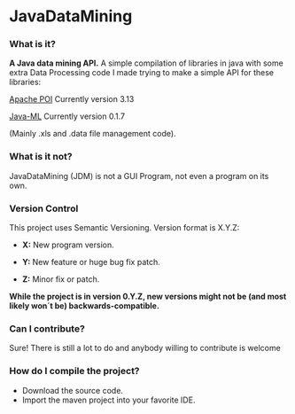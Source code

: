 # JavaDataMining


### What is it? ###
**A Java data mining API.** 
A simple compilation of libraries in java with some extra Data Processing code I made trying to make a simple API for these libraries:

[Apache POI](https://poi.apache.org/) Currently version 3.13

[Java-ML](http://java-ml.sourceforge.net/) Currently version 0.1.7

(Mainly .xls and .data file management code).

### What is it not? ###
JavaDataMining (JDM) is not a GUI Program, not even a program on its own.

### Version Control ###

This project uses Semantic Versioning. Version format is X.Y.Z:

- **X:** New program version.

- **Y:** New feature or huge bug fix patch.

- **Z:** Minor fix or patch.

**While the project is in version 0.Y.Z, new versions might not be (and most likely won´t be) backwards-compatible.**

### Can I contribute? ###
Sure! There is still a lot to do and anybody willing to contribute is welcome



### How do I compile the project? ###

- Download the source code.
- Import the maven project into your favorite IDE.

